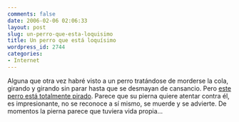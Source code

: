 ```yaml
---
comments: false
date: 2006-02-06 02:06:33
layout: post
slug: un-perro-que-esta-loquisimo
title: Un perro que está loquísimo
wordpress_id: 2744
categories:
- Internet
---
```


Alguna que otra vez habré visto a un perro tratándose de morderse la cola, girando y girando sin parar hasta que se desmayan de cansancio. Pero [este perro está totalmente pirado](http://www.youtube.com/w/Crazy-Dog?v=BvmiMn9Nh5s&feature=Favorites&page=1&t=t&f=b). Parece que su pierna quiere atentar contra él, es impresionante, no se reconoce a sí mismo, se muerde y se advierte. De momentos la pierna parece que tuviera vida propia...
